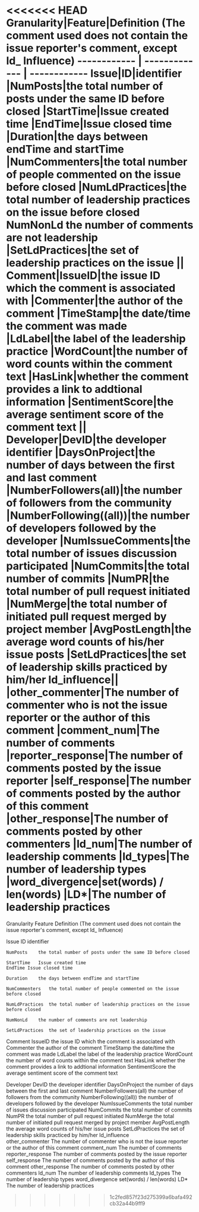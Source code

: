 <<<<<<< HEAD
Granularity|Feature|Definition (The comment used does not contain the issue reporter's comment, except ld_ Influence)
------------ | ------------- | ------------
Issue|ID|identifier
|NumPosts|the total number of posts under the same ID before closed
|StartTime|Issue created time
|EndTime|Issue closed time
|Duration|the days between endTime and startTime
|NumCommenters|the total number of people commented on the issue before closed
|NumLdPractices|the total number of leadership practices on the issue before closed
    NumNonLd    the number of comments are not leadership
|SetLdPractices|the set of leadership practices on the issue
||
Comment|IssueID|the issue ID which the comment is associated with
|Commenter|the author of the comment
|TimeStamp|the date/time the comment was made
|LdLabel|the label of the leadership practice
|WordCount|the number of word counts within the comment text
|HasLink|whether the comment provides a link to addtional information
|SentimentScore|the average sentiment score of the comment text
||
Developer|DevID|the developer identifier
|DaysOnProject|the number of days between the first and last comment
|NumberFollowers(all)|the number of followers from the community
|NumberFollowing((all))|the number of developers followed by the developer
|NumIssueComments|the total number of issues discussion participated
|NumCommits|the total number of commits
|NumPR|the total number of pull request initiated
|NumMerge|the total number of initiated pull request merged by project member
|AvgPostLength|the average word counts of his/her issue posts
|SetLdPractices|the set of leadership skills practiced by him/her
ld_influence||
|other_commenter|The number of commenter who is not the issue reporter or the author of this comment
|comment_num|The number of comments
|reporter_response|The number of comments posted by the issue reporter
|self_response|The number of comments posted by the author of this comment
|other_response|The number of comments posted by other commenters
|ld_num|The number of leadership comments
|ld_types|The number of leadership types
|word_divergence|set(words) / len(words)
|LD*|The number of leadership practices
=======
Granularity	Feature	Definition (The comment used does not contain the issue reporter's comment, except ld_ Influence)

Issue	ID	identifier

	NumPosts	the total number of posts under the same ID before closed
	
	StartTime	Issue created time
	EndTime	Issue closed time
	
	Duration	the days between endTime and startTime
	
	NumCommenters	the total number of people commented on the issue before closed
	
	NumLdPractices	the total number of leadership practices on the issue before closed
	
    NumNonLd    the number of comments are not leadership
    
	SetLdPractices	the set of leadership practices on the issue
	
		
Comment	IssueID	the issue ID which the comment is associated with
	Commenter	the author of the comment
	TimeStamp	the date/time the comment was made
	LdLabel	the label of the leadership practice
	WordCount	the number of word counts within the comment text
	HasLink	whether the comment provides a link to addtional information
	SentimentScore	the average sentiment score of the comment text
		
Developer	DevID	the developer identifier
	DaysOnProject	the number of days between the first and last comment
	NumberFollowers(all)	the number of followers from the community
	NumberFollowing((all))	the number of developers followed by the developer
	NumIssueComments	the total number of issues discussion participated
	NumCommits	the total number of commits
	NumPR	the total number of pull request initiated
	NumMerge	the total number of initiated pull request merged by project member
	AvgPostLength	the average word counts of his/her issue posts
	SetLdPractices	the set of leadership skills practiced by him/her
ld_influence		
	other_commenter	The number of commenter who is not the issue reporter or the author of this comment
	comment_num	The number of comments
	reporter_response	The number of comments posted by the issue reporter
	self_response	The number of comments posted by the author of this comment
	other_response	The number of comments posted by other commenters
	ld_num	The number of leadership comments
	ld_types	The number of leadership types
	word_divergence	set(words) / len(words)
	LD*	The number of leadership practices
>>>>>>> 1c2fed857f23d275399a6bafa492cb32a44b9ff9
